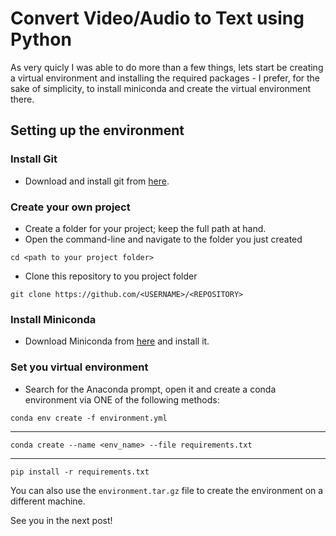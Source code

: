 # Convert Video/Audio to Text using Python

As very quicly I was able to do more than a few things, lets start be creating a virtual environment and installing the 
required packages - I prefer, for the sake of simplicity, to install miniconda and create the virtual environment there.

## Setting up the environment

### Install Git
- Download and install git from [here](https://git-scm.com/downloads).

### Create your own project
- Create a folder for your project; keep the full path at hand.
- Open the command-line and navigate to the folder you just created
```
cd <path to your project folder>
``` 
- Clone this repository to you project folder
```
git clone https://github.com/<USERNAME>/<REPOSITORY>
```
### Install Miniconda
- Download Miniconda from [here](https://docs.conda.io/en/latest/miniconda.html) and install it.

### Set you virtual environment
- Search for the Anaconda prompt, open it and create a conda environment via ONE of the following methods:
```
conda env create -f environment.yml
```
---
```
conda create --name <env_name> --file requirements.txt
```
---
```
pip install -r requirements.txt
```

You can also use the `environment.tar.gz` file to create the environment on a different machine.

See you in the next post!
